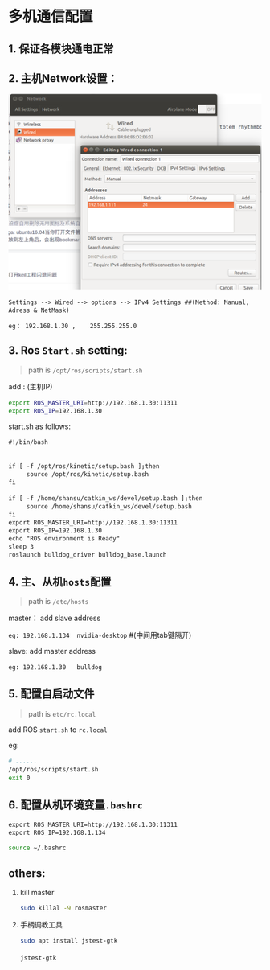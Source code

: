 # 多机通信配置

## 1. 保证各模块通电正常

## 2. 主机Network设置：

![image-20210629212814948](./photo/network_settings.png)

```
Settings --> Wired --> options --> IPv4 Settings ##(Method: Manual, Adress & NetMask)
```

`eg： 192.168.1.30 ,    255.255.255.0`

## 3. Ros `Start.sh` setting:

> path is `/opt/ros/scripts/start.sh`

add :  (主机IP)

```bash
export ROS_MASTER_URI=http://192.168.1.30:11311
export ROS_IP=192.168.1.30
```

start.sh as follows:

```
#!/bin/bash


if [ -f /opt/ros/kinetic/setup.bash ];then
     source /opt/ros/kinetic/setup.bash
fi

if [ -f /home/shansu/catkin_ws/devel/setup.bash ];then
     source /home/shansu/catkin_ws/devel/setup.bash
fi
export ROS_MASTER_URI=http://192.168.1.30:11311
export ROS_IP=192.168.1.30
echo "ROS environment is Ready"
sleep 3
roslaunch bulldog_driver bulldog_base.launch

```

## 4. 主、从机`hosts`配置

> path is `/etc/hosts`

master： add slave address  

`eg: 192.168.1.134	nvidia-desktop`   #(中间用tab键隔开)

slave: add master address

`eg: 192.168.1.30	bulldog`

## 5. 配置自启动文件

> path is `etc/rc.local`

add ROS `start.sh` to `rc.local`

eg: 

```bash
# ......
/opt/ros/scripts/start.sh
exit 0
```

## 6. 配置从机环境变量`.bashrc`

```
export ROS_MASTER_URI=http://192.168.1.30:11311
export ROS_IP=192.168.1.134
```

```bash
source ~/.bashrc
```







## others:

1. kill master

   ```bash
   sudo killal -9 rosmaster
   ```

   

2. 手柄调教工具

   ```bash
   sudo apt install jstest-gtk
   
   jstest-gtk
   ```

   